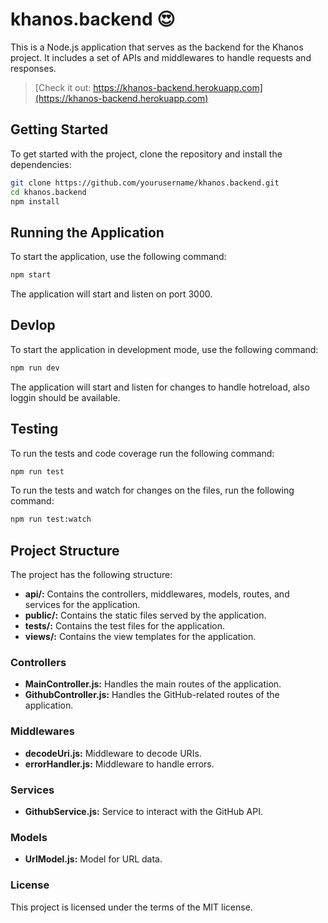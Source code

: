 # khanos.backend 😍

This is a Node.js application that serves as the backend for the Khanos project. It includes a set of APIs and middlewares to handle requests and responses.

> [Check it out: https://khanos-backend.herokuapp.com](https://khanos-backend.herokuapp.com)

## Getting Started

To get started with the project, clone the repository and install the dependencies:

```sh
git clone https://github.com/yourusername/khanos.backend.git
cd khanos.backend
npm install
```

## Running the Application

To start the application, use the following command:
```sh
npm start
```
The application will start and listen on port 3000.

## Devlop

To start the application in development mode, use the following command:

```sh
npm run dev
```
The application will start and listen for changes to handle hotreload, also loggin should be available.

## Testing

To run the tests and code coverage run the following command:
```sh
npm run test
```

To run the tests and watch for changes on the files, run the following command:
```sh
npm run test:watch
```

## Project Structure
The project has the following structure:

- **api/:** Contains the controllers, middlewares, models, routes, and services for the application.
- **public/:** Contains the static files served by the application.
- **tests/:** Contains the test files for the application.
- **views/:** Contains the view templates for the application.

### Controllers
- **MainController.js:** Handles the main routes of the application.
- **GithubController.js:** Handles the GitHub-related routes of the application.

### Middlewares
- **decodeUri.js:** Middleware to decode URIs.
- **errorHandler.js:** Middleware to handle errors.

### Services
- **GithubService.js:** Service to interact with the GitHub API.

### Models
- **UrlModel.js:** Model for URL data.

### License
This project is licensed under the terms of the MIT license.

